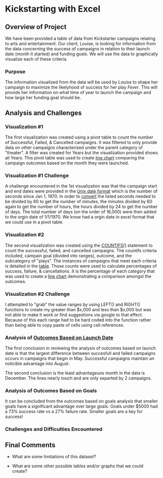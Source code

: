 # Kickstarting with Excel

## Overview of Project
We have been provided a table of data from Kickstarter campaigns relating to arts and entertainment. Our client, Louise, is looking for information from the data concerning the success of campaigns in relation to their launch date (month it started) and funding goals.  We will use the data to graphically visualize each of these criteria. 


### Purpose
The information visualized from the data will be used by Louise to shape her campaign to maximize the likelyhood of success for her play *Fever*.  This will provide her information on what time of year to launch the campaign and how large her funding goal should be. 


## Analysis and Challenges
### Visualization #1 
The first visualization was created using a pivot table to count the number of Successful, Failed, & Cancelled campaigns.  It was filtered to only provide data on other campaigns characterized under the parent category of "theater".  A filter was created for Years but the visualization provided shows all Years.  This pivot table was used to create [line chart](https://github.com/ethiry99/HW1_Submissions/blob/main/Resources/Theater_Outcomes_vs_Launch.png) comparing the campaign outcomes based on the month they were launched.

### Visualization #1 Challenge

A challenge encountered in the 1st visualization was that the campaign start and end dates were provided in the [Unix date format](https://github.com/ethiry99/HW1_Submissions/blob/main/Excel%20Images/Unix%20Date%20%26%20Time%20example.png) which is the number of seconds since Jan 1, 1970.  In order to [convert](https://github.com/ethiry99/HW1_Submissions/blob/main/Excel%20Images/Unix%20Conversion%20to%20Excel%20Date.png) the listed seconds needed to be divided by 60 to get the number of minutes, the minutes divided by 60 again to get the number of hours, the hours divided by 24 to get the number of days.  The total number of days (on the order of 16,000) were then added to the orgin date of 1/1/1970.  We know had a orgin date in excel format that we could use in a pivot table.

### Visualization #2
The second visualization was created using the [COUNTIFS()](https://github.com/ethiry99/HW1_Submissions/blob/main/Excel%20Images/COUNTIFS%20example.png) statement to count the successful, failed, and cancelled campaigns. The countifs criteria included, campain goal (divided into ranges), outcome, and the subcategory of "plays".  The instances of campaigns that meet each criteria is detailed in the [table](https://github.com/ethiry99/HW1_Submissions/blob/main/Excel%20Images/Results%20Table.png).  Those counts were used to calculate percentages of success, failure, & cancellations. It is the percentage of each category that was used to create a [line chart](https://github.com/ethiry99/HW1_Submissions/blob/main/Resources/Outcome_vs_Goals.png) demonstrating a comparison amongst the outcomes.

### Visualization #2 Challenge
I attempted to "grab" the value ranges by using LEFT() and RIGHT() functions to create my greater than $x,000 and less than $x,000 but was not able to make it work or find suggestions via google to that effect. Because of this each range had to be hard coded into the function rather than being able to copy paste of cells using cell references.

### Analysis of [Outcomes Based on Launch Date](https://github.com/ethiry99/HW1_Submissions/blob/main/Resources/Theater_Outcomes_vs_Launch.png)

The first conclusion in reviewing the analysis of outcomes based on launch date is that the largest difference between succesfull and failed campaigns occurs in campaigns that begin in May.  Successful campaigns maintain an noticible advantage into August.

The second conclusion is the least advantageuos month in the data is December.  The lines nearly touch and are only separted by 2 campaigns. 


### Analysis of Outcomes Based on Goals

It can be concluded from the outcomes based on goals analysis that smaller goals have a significant advantage over large goals.  Goals under $5000 had a 73% success rate vs a 27% failure rate.  Smaller goals are a key for success! 


### Challenges and Difficulties Encountered

## Final Comments

- What are some limitations of this dataset?

- What are some other possible tables and/or graphs that we could create?
